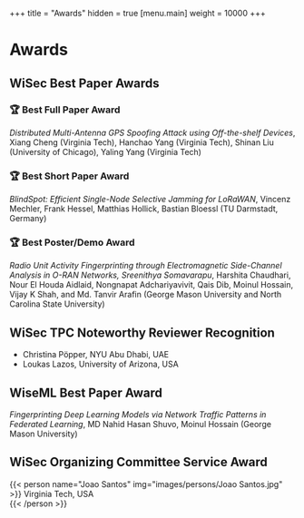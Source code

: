 +++
title = "Awards"
hidden = true
[menu.main]
    weight = 10000
+++

# Awards


<style>
    .sponsor-static-block {
        display: flex;
        align-items: center; /* vertical alignment */
        justify-content: center;
        flex-wrap: wrap;
	gap: 15px; /* space between items */
    }
    .sponsor-card {
    box-shadow: 0 2px 16px rgba(80, 68, 152, .1);
    cursor: pointer;
    width: 244px; 
    height: 181px; 
    margin: 14px; 
    padding: 20px 18px; 
    border-top: 4px solid rgb(255, 255, 255); 
    background-color: rgb(255, 255, 255);
    }
    .sponsor-card .sponsor-logo-image {
        width: 100%;
        height: 100%;
        object-fit: contain
    }
.sponsor-card-wide {
    box-shadow: 0 2px 16px rgba(80, 68, 152, .1);
    cursor: pointer;
    width: 366px; 
    height: 181px; 
    margin: 14px; 
    padding: 20px 18px; 
    border-top: 4px solid rgb(255, 255, 255); 
    background-color: rgb(255, 255, 255);
    }
    .sponsor-card-wide .sponsor-logo-image {
        width: 100%;
        height: 100%;
        object-fit: contain
    }
</style>

## WiSec Best Paper Awards

### 🏆 Best Full Paper Award 
_Distributed Multi-Antenna GPS Spoofing Attack using Off-the-shelf Devices_, Xiang Cheng (Virginia Tech), Hanchao Yang (Virginia Tech), Shinan Liu (University of Chicago), Yaling Yang (Virginia Tech)

### 🏆 Best Short Paper Award 
_BlindSpot: Efficient Single-Node Selective Jamming for LoRaWAN_, Vincenz Mechler, Frank Hessel, Matthias Hollick, Bastian Bloessl (TU Darmstadt, Germany)

### 🏆 Best Poster/Demo Award
_Radio Unit Activity Fingerprinting through Electromagnetic Side-Channel Analysis in O-RAN Networks, Sreenithya Somavarapu_, Harshita Chaudhari, Nour El Houda Aidlaid, Nongnapat Adchariyavivit, Qais Dib, Moinul Hossain, Vijay K Shah, and Md. Tanvir Arafin (George Mason University and North Carolina State University)

## WiSec TPC Noteworthy Reviewer Recognition

- Christina Pöpper, NYU Abu Dhabi, UAE
- Loukas Lazos, University of Arizona, USA



## WiseML Best Paper Award

_Fingerprinting Deep Learning Models via Network Traffic Patterns in Federated Learning_, MD Nahid Hasan Shuvo, Moinul Hossain (George Mason University)

## WiSec Organizing Committee Service Award

{{< person name="Joao Santos" img="images/persons/Joao Santos.jpg" >}}
Virginia Tech, USA<br>
{{< /person >}}